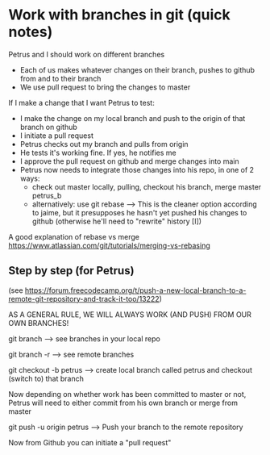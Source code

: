 Work with branches in git (quick notes)
===============

Petrus and I should work on different branches

- Each of us makes whatever changes on their branch, pushes to github from and to their branch
- We use pull request to bring the changes to master

If I make a change that I want Petrus to test:
- I make the change on my local branch and push to the origin of that branch on github
- I initiate a pull request
- Petrus checks out my branch and pulls from origin
- He tests it's working fine. If yes, he notifies me
- I approve the pull request on github and merge changes into main
- Petrus now needs to integrate those changes into his repo, in one of 2 ways:
	- check out master locally, pulling, checkout his branch, merge master petrus_b
	- alternatively: use git rebase --> This is the cleaner option according to jaime,
		but it presupposes he hasn't yet pushed his changes to github (otherwise he'll
		need to "rewrite" history [I])


A good explanation of rebase vs merge
https://www.atlassian.com/git/tutorials/merging-vs-rebasing

Step by step (for Petrus)
------------

(see https://forum.freecodecamp.org/t/push-a-new-local-branch-to-a-remote-git-repository-and-track-it-too/13222)


AS A GENERAL RULE, WE WILL ALWAYS WORK (AND PUSH) FROM OUR OWN BRANCHES!

git branch
--> see branches in your local repo

git branch -r
--> see remote branches

git checkout -b petrus
--> create local branch called petrus and checkout (switch to) that branch

Now depending on whether work has been committed to master or not, Petrus will need to either commit from his own branch or merge from master

git push -u origin petrus
--> Push your branch to the remote repository

Now from Github you can initiate a "pull request"
